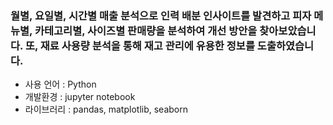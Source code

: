 ### 월별, 요일별, 시간별 매출 분석으로 인력 배분 인사이트를 발견하고 피자 메뉴별, 카테고리별, 사이즈별 판매량을 분석하여 개선 방안을 찾아보았습니다. 또, 재료 사용량 분석을 통해 재고 관리에 유용한 정보를 도출하였습니다.
- 사용 언어 : Python
- 개발환경 :  jupyter notebook
- 라이브러리 : pandas, matplotlib, seaborn
